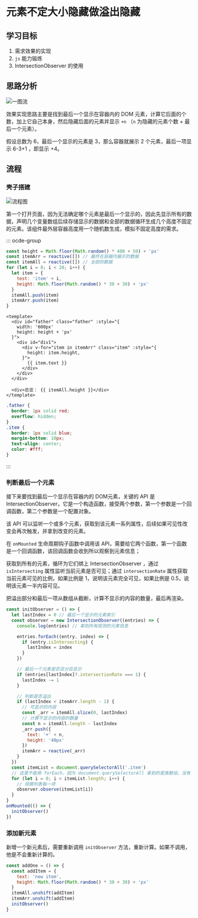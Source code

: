 # 元素不定大小隐藏做溢出隐藏

## 学习目标

1. 需求效果的实现
2. `js` 能力锻炼
3. IntersectionObserver 的使用

## 思路分析

![一图流](https://pic1.imgdb.cn/item/67ac0d6dd0e0a243d4fe81e9.png)

效果实现思路主要是找到最后一个显示在容器内的 DOM 元素，计算它后面的个数，加上它自己本身，然后隐藏后面的元素并显示 `+n` （`n` 为隐藏的元素个数 + 最后一个元素）。

假设总数为 6，最后一个显示的元素是 3，那么容器就展示 2 个元素，最后一项显示 6-3+1 ，即显示 +4。

## 流程

### 壳子搭建

![流程图](https://pic1.imgdb.cn/item/67ac0e8bd0e0a243d4fe8242.png)

第一个打开页面，因为无法确定哪个元素是最后一个显示的，因此先显示所有的数据，声明几个变量数组后续存储显示的数据和全部的数据循环生成几个高度不固定的元素。该组件最外层容器高度用一个随机数生成，模拟不固定高度的需求。

::: ocde-group
```js [App.js]
const height = Math.floor(Math.random() * 400 + 50) + 'px'
const itemArr = reactive([]) // 最终在容器内展示的数据
const itemAll = reactive([]) // 全部的数据
for (let i = 0; i < 20; i++) {
  let item = {
    test: 'item' + i,
    height: Math.floor(Math.random() * 30 + 30) + 'px'
  }
  itemAll.push(item)
  itemArr.push(item)
}
```
```vue [App.vue]
<template>
  <div id="father" class="father" :style="{
    width: '600px'
    height: height + 'px'
  }">
    <div id="div1">
      <div v-for="item in itemArr" class="item" :style="{
        height: item.height,
      }">
        {{ item.text }}
      </div>
    </div>
  </div>

  <div>总览： {{ itemAll.height }}</div>
</template>
```
```css [App.css]
.father {
  border: 1px solid red;
  overflow: hidden;
}
.item {
  border: 1px solid blue;
  margin-bottom: 10px;
  text-align: center;
  color: #fff;
}
```
:::

### 判断最后一个元素

接下来要找到最后一个显示在容器内的 DOM元素，关键的 API 是 IntersectionObserver，它是一个构造函数，接受两个参数，第一个参数是一个回调函数，第二个参数是一个配置对象。

该 API 可以监听一个或多个元素，获取到该元素一系列属性，后续如果可见性改变会再次触发，并拿到改变的元素。

在 `onMounted` 生命周期钩子函数中调用该 API，需要给它两个函数，第一个函数是一个回调函数，该回调函数会收到所以观察到元素信息；

获取到所有的元素，循环为它们绑上 IntersectionObserver ，通过 `isIntersecting` 属性监听当前元素是否可见；通过 `intersectionRate` 属性获取当前元素可见的比例，如果比例是 1，说明该元素完全可见，如果比例是 0.5，说明该元素一半内容可见。

把溢出部分和最后一项从数组从截断，计算不显示的内容的数量，最后再渲染。

```js
const initObserver = () => {
  let lastIndex = 0 // 最后一个显示的元素索引
  const observer = new IntersectionObserver((entries) => {
    console.log(entries) // 拿到所有观测的元素信息

    entries.forEach((entry, index) => {
      if (entry.isIntersecting) {
        lastIndex = index
      }
    })

    // 最后一个元素是否百分百显示
    if (entries[lastIndex]?.intersectionRate === 1) {
      lastIndex -= 1
    }

    // 判断是否溢出
    if (lastIndex < itemArr.length - 1) {
      // 可显示的内容
      const _arr = itemAll.slice(0, lastIndex)
      // 计算不显示的内容的数量
      const n = itemAll.length - lastIndex
      _arr.push({
        text: '+' + n,
        height: '40px'
      })
      itemArr = reactive(_arr)
    }
  })
  const itemList = document.querySelectorAll('.item')
  // 这里不能用 forEach，因为 document.querySelectorAll 拿到的是类数组，没有 forEach 方法
  for (let i = 0; i < itemList.length; i++) {
    // 观察列表每一项
    observer.observe(itemList[i])
  }
}
onMounted(() => {
  initObserver()
})
```

### 添加新元素

新增一个新元素后，需要重新调用 `initObserver` 方法，重新计算。如果不调用，他是不会重新计算的。

```js
const addOne = () => {
  const addItem = {
    text: 'new item',
    height: Math.floor(Math.random() * 30 + 30) + 'px'
  }
  itemAll.unshift(addItem)
  itemArr.unshift(addItem)
  initObserver()
}
```